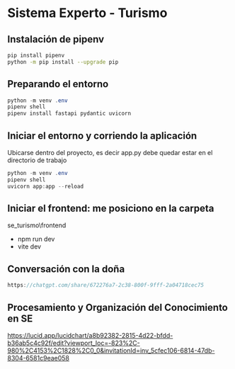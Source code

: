 # Sistema Experto - Turismo

## Instalación de pipenv
```bash
pip install pipenv
python -m pip install --upgrade pip
```


## Preparando el entorno 
```csharp
python -m venv .env
pipenv shell
pipenv install fastapi pydantic uvicorn
```

## Iniciar el entorno y corriendo la aplicación

Ubicarse dentro del proyecto, es decir app.py debe quedar estar en el directorio de trabajo
```csharp
python -m venv .env
pipenv shell
uvicorn app:app --reload
```

## Iniciar el frontend: me posiciono en la carpeta
se_turismo\frontend
- npm run dev 
- vite dev

## Conversación con la doña
```csharp
https://chatgpt.com/share/672276a7-2c38-800f-9fff-2a04718cec75
```

## Procesamiento y Organización del Conocimiento en SE 
https://lucid.app/lucidchart/a8b92382-2815-4d22-bfdd-b36ab5c4c92f/edit?viewport_loc=-823%2C-980%2C4153%2C1828%2C0_0&invitationId=inv_5cfec106-6814-47db-8304-6581c9eae058 
